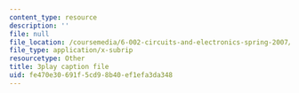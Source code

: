 ```yaml
---
content_type: resource
description: ''
file: null
file_location: /coursemedia/6-002-circuits-and-electronics-spring-2007/fe470e30691f5cd98b40ef1efa3da348_JqvKtMNz3RQ.vtt
file_type: application/x-subrip
resourcetype: Other
title: 3play caption file
uid: fe470e30-691f-5cd9-8b40-ef1efa3da348
---
```

